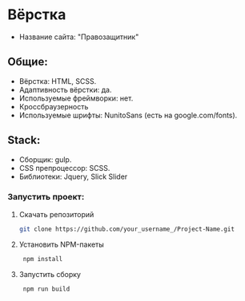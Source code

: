 # Вёрстка
* Название сайта: "Правозащитник"
  
## Общие:

* Вёрстка: HTML, SCSS.
* Адаптивность вёрстки: да.
* Используемые фреймворки: нет.
* Кроссбраузерность
* Используемые шрифты: NunitoSans (есть на google.com/fonts).

## Stack:
* Сборщик: gulp.
* CSS препроцессор: SCSS.
* Библиотеки: Jquery, Slick Slider

### Запустить проект:
1. Скачать репозиторий
   ```sh
   git clone https://github.com/your_username_/Project-Name.git
   ```
2. Установить NPM-пакеты
   ```sh
    npm install
   ```
3. Запустить сборку
   ```sh
    npm run build
   ```
